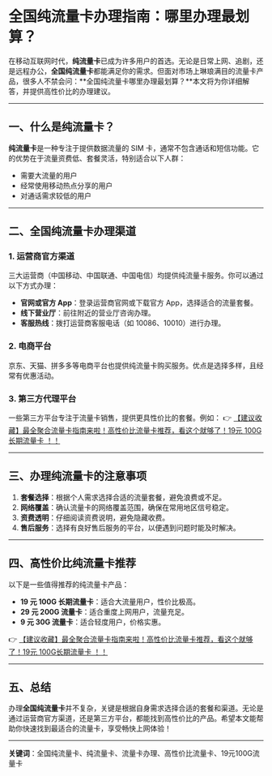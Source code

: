 # 全国纯流量卡办理指南：哪里办理最划算？

在移动互联网时代，**纯流量卡**已成为许多用户的首选。无论是日常上网、追剧，还是远程办公，**全国纯流量卡**都能满足你的需求。但面对市场上琳琅满目的流量卡产品，很多人不禁会问：**全国纯流量卡哪里办理最划算？**本文将为你详细解答，并提供高性价比的办理建议。

---

## 一、什么是纯流量卡？

**纯流量卡**是一种专注于提供数据流量的 SIM 卡，通常不包含通话和短信功能。它的优势在于流量资费低、套餐灵活，特别适合以下人群：
- 需要大流量的用户
- 经常使用移动热点分享的用户
- 对通话需求较低的用户

---

## 二、全国纯流量卡办理渠道

### 1. 运营商官方渠道
三大运营商（中国移动、中国联通、中国电信）均提供纯流量卡服务。你可以通过以下方式办理：
- **官网或官方 App**：登录运营商官网或下载官方 App，选择适合的流量套餐。
- **线下营业厅**：前往附近的营业厅咨询办理。
- **客服热线**：拨打运营商客服电话（如 10086、10010）进行办理。

### 2. 电商平台
京东、天猫、拼多多等电商平台也提供纯流量卡购买服务。优点是选择多样，且经常有优惠活动。

### 3. 第三方代理平台
一些第三方平台专注于流量卡销售，提供更具性价比的套餐。例如：
👉 [【建议收藏】最全聚合流量卡指南来啦！高性价比流量卡推荐，看这个就够了！19元 100G长期流量卡 ！！](https://bit.ly/Liuliangka)

---

## 三、办理纯流量卡的注意事项

1. **套餐选择**：根据个人需求选择合适的流量套餐，避免浪费或不足。
2. **网络覆盖**：确认流量卡的网络覆盖范围，确保在常用地区信号稳定。
3. **资费透明**：仔细阅读资费说明，避免隐藏收费。
4. **售后服务**：选择有良好售后服务的平台，以便遇到问题时能及时解决。

---

## 四、高性价比纯流量卡推荐

以下是一些值得推荐的纯流量卡产品：
- **19 元 100G 长期流量卡**：适合大流量用户，性价比极高。
- **29 元 200G 流量卡**：适合重度上网用户，流量充足。
- **9 元 30G 流量卡**：适合轻度用户，价格实惠。

👉 [【建议收藏】最全聚合流量卡指南来啦！高性价比流量卡推荐，看这个就够了！19元 100G长期流量卡 ！！](https://bit.ly/Liuliangka)

---

## 五、总结

办理**全国纯流量卡**并不复杂，关键是根据自身需求选择合适的套餐和渠道。无论是通过运营商官方渠道，还是第三方平台，都能找到高性价比的产品。希望本文能帮助你快速找到最适合的流量卡，享受畅快上网体验！

---

**关键词**：全国纯流量卡、纯流量卡、流量卡办理、高性价比流量卡、19元100G流量卡